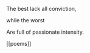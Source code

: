 ---
---

The best lack all conviction, 

while the worst

Are full of passionate intensity.


[[poems]]